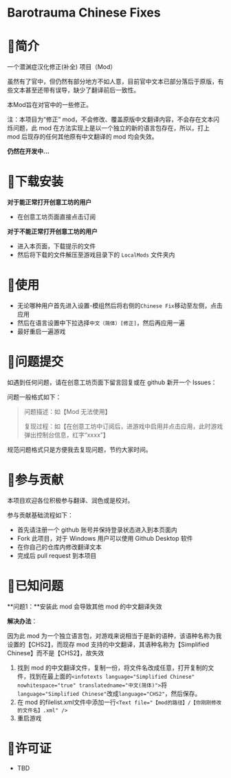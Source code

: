 # Barotrauma Chinese Fixes

# 📃简介

一个潜渊症汉化修正(补全) 项目（Mod）

虽然有了官中，但仍然有部分地方不如人意，目前官中文本已部分落后于原版，有些文本甚至还带有误导，缺少了翻译前后一致性。

本Mod旨在对官中的一些修正。

注：本项目为“修正” mod，不会修改、覆盖原版中文翻译内容，不会存在文本闪烁问题，此 mod 在方法实现上是以一个独立的新的语言包存在，所以，打上 mod 后现存的任何其他原有中文翻译的 mod 均会失效。

**仍然在开发中...**

# 🔧下载安装

**对于能正常打开创意工坊的用户**

* 在创意工坊页面直接点击订阅

**对于不能正常打开创意工坊的用户**

* 进入本页面，下载提示的文件
* 然后将下载的文件解压至游戏目录下的 `LocalMods` 文件夹内

# 📗使用

* 无论哪种用户首先进入设置-模组然后将右侧的`Chinese Fix`移动至左侧，点击应用
* 然后在语言设置中下拉选择`中文（简体）[修正]`，然后再应用一遍
* 最好重启一遍游戏

# 📕问题提交

如遇到任何问题，请在创意工坊页面下留言回复或在 github 新开一个 Issues：

问题一般格式如下：

> 问题描述：如【Mod 无法使用】
>
> 复现过程：如【在创意工坊中订阅后，进游戏中启用并点击应用，此时游戏弹出控制台信息，红字“xxxx”】

规范问题格式只是方便我去复现问题，节约大家时间。

# 💪参与贡献

本项目欢迎各位积极参与翻译、润色或是校对。

参与贡献基础流程如下：

* 首先请注册一个 github 账号并保持登录状态进入到本页面内
* Fork 此项目，对于 Windows 用户可以使用 Github Desktop 软件
* 在你自己的仓库内修改翻译文本
* 完成后 pull request 到本项目



# :pushpin:已知问题

**问题1：**安装此 mod 会导致其他 mod 的中文翻译失效

**解决办法**：

因为此 mod 为一个独立语言包，对游戏来说相当于是新的语种，该语种名称为我设置的【CHS2】，而现存 mod 支持的中文翻译，其语种名称为【Simplified Chinese】而不是【CHS2】，故失效

1. 找到 mod 的中文翻译文件，复制一份，将文件名改成任意，打开复制的文件，找到在最上面的`<infotexts language="Simplified Chinese" nowhitespace="true" translatedname="中文(简体)">`将`language="Simplified Chinese"`改成`language="CHS2"`，然后保存。
2. 在 mod 的filelist.xml文件中添加一行`<Text file="【mod的路径】/【你刚刚修改的文件名】.xml" />`
3. 重启游戏

# 📜许可证

* TBD

